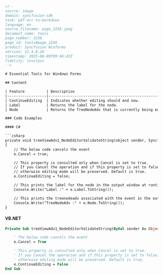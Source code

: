 ```html
<!-- 
source: image
domain: syncfusion-sdk
task: pdf-ocr-to-markdown
language: en
source_filename: page_2256.jpeg
document_name: tools
page_number: 2256
page_id: tools#page_2256
product: Syncfusion Winforms
version: 11.4.0.26
timestamp: 2025-08-09T09:46:43Z
fidelity: lossless
-->

# Essential Tools for Windows Forms

## Content

| Feature          | Description                                                                 |
|------------------|-----------------------------------------------------------------------------|
| ContinueEditing  | Indicates whether editing should end now.                                 |
| Label            | Returns the label for the node.                                            |
| Node             | Returns the TreeNodeAdv that is currently being edited.                  |

### Code Examples

#### C#

```csharp
private void treeViewAdv1_NodeEditorValidateString(object sender, Syncfusion.Windows.Forms.Tools.TreeNodeAdvCancelableEditEventArgs e)
{
    // The below code cancels the event
    e.Cancel = true;

    // This property is consulted only when Cancel is set to true.
    // If you Cancel the operation and if this property is set to false, editing mode will end;
    // otherwise editing mode will be preserved. Default is true.
    e.ContinueEditing = false;

    // This prints the label for the node in the output window at runtime.
    Console.Write("Label :" + e.Label.ToString());

    // This prints the treenodeadv associated with the event in the output window at runtime.
    Console.Write("TreeNodeAdv :" + e.Node.ToString());
}
```

#### VB.NET

```vb
Private Sub treeViewAdv1_NodeEditorValidateString(ByVal sender As Object, ByVal e As Syncfusion.Windows.Forms.Tools.TreeNodeAdvCancelableEditEventArgs)

    ' The below code cancels the event
    e.Cancel = True

    ' This property is consulted only when Cancel is set to true.
    ' If you Cancel the operation and if this property is set to false, editing mode will end;
    ' otherwise editing mode will be preserved. Default is true.
    e.ContinueEditing = False
End Sub
```

<!-- tags: [tools, windows forms, Syncfusion, TreeNodeAdv, C#, VB.NET, editing, cancel operation, label, node, event handling] -->
```
